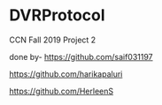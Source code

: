 # DVRProtocol
CCN Fall 2019 Project 2


done by-
https://github.com/saif031197

https://github.com/harikapaluri

https://github.com/HerleenS
